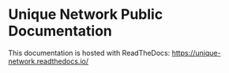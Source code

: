 # Unique Network Public Documentation

This documentation is hosted with ReadTheDocs: https://unique-network.readthedocs.io/


